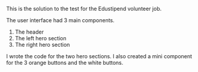 This is the solution to the test for the Edustipend volunteer job.

The user interface had 3 main components.
1. The header
2. The left hero section
3. The right hero section

I wrote the code for the two hero sections.
I also created a mini component for the 3 orange buttons and the white buttons.
